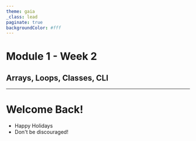 ```yaml
---
theme: gaia
_class: lead
paginate: true
backgroundColor: #fff
---
```


# Module 1 - Week 2
## Arrays, Loops, Classes, CLI

---

# Welcome Back!

- Happy Holidays
- Don't be discouraged!
